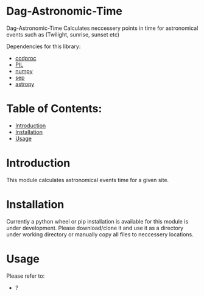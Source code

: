 # Dag-Astronomic-Time
Dag-Astronomic-Time Calculates neccessery points in time for astronomical events such as (Twilight, sunrise, sunset etc)

Dependencies for this library:
* [ccdproc](https://ccdproc.readthedocs.io/en/latest/)
* [PIL](https://pillow.readthedocs.io/en/stable/)
* [numpy](http://numpy.org)
* [sep](https://sep.readthedocs.io/en/v1.0.x/)
* [astropy](https://www.astropy.org/)

# Table of Contents:
* [Introduction](#introduction)
* [Installation](#installation)
* [Usage](#usage)

# Introduction <a class="anchor" id="introduction"></a>
This module calculates astronomical events time for a given site.

# Installation <a class="anchor" id="installation"></a>
Currently a python wheel or pip installation is available for this module is under development. Please download/clone it and use it as a directory under working directory or manually copy all files to neccessery locations.

# Usage <a class="anchor" id="usage"></a>
Please refer to:
* ?

